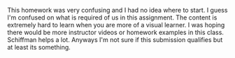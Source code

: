 This homework was very confusing and I had no idea where to start. I guess I'm confused on what is required of us in this assignment. The content is extremely hard to learn when you are more of a visual learner. I was hoping there would be more instructor videos or homework examples in this class. Schiffman helps a lot. Anyways I'm not sure if this submission qualifies but at least its something. 
